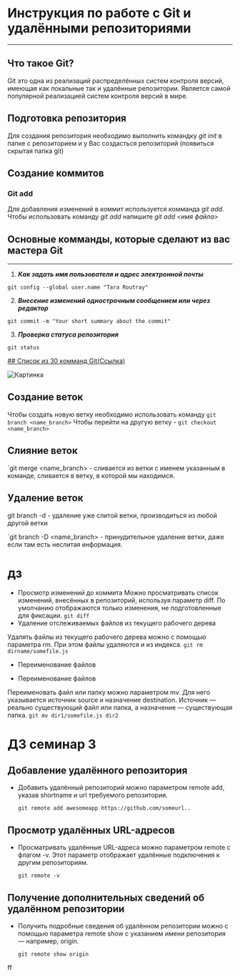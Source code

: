 # Инструкция по работе с Git и удалёнными репозиториями 
---
## Что такое Git?
Git это одна из реализаций распределённых систем контроля версий, имеющая как локальные так и удалённые репозитории. Является самой популярной реализацией систем контроля версий в мире.
## Подготовка репозитория
Для создания репозитория необходимо выполнить командку *git init* в папке с репозиторием и у Вас создасться репозиторий (появиться скрытая папка git)

## Создание коммитов

### Git add
Для добавления изменений в коммит используется комманда *git add*. Чтобы использовать команду *git add* напишите *git add <имя файла>* 

## Основные комманды, которые сделают из вас мастера Git
---
1. ***Как задать имя пользователя и адрес электронной почты***

`git config --global user.name "Tara Routray"`

  2. ***Внесение изменений однострочным сообщением или через редактор***

  `git commit -m "Your short summary about the commit"`

  3. ***Проверка статуса репозитория***

  `git status`

  [## Список из 30 комманд Git(Ссылка)](https://habr.com/ru/companies/ruvds/articles/599929/)

![Картинка](https://hsto.org/webt/uw/-g/bd/uw-gbd0lej3jcbrwjzclezzpxbu.png)

## Создание веток
Чтобы создать новую ветку необходимо использовать команду `git branch <name_branch>`
Чтобы перейти на другую ветку - `git checkout <name_branch>`
## Слияние веток 
`git merge <name_branch> - сливается из ветки с именем указанным в команде, сливается в ветку, в которой мы находимся.
## Удаление веток

git branch -d <name branch> - удаление уже слитой ветки, производиться из любой другой ветки

`git branch -D <name_branch> - принудительное удаление ветки, даже если там есть неслитая информация.
 
 # дз 

- Просмотр изменений до коммита
Можно просматривать список изменений, внесённых в репозиторий, используя параметр diff. По умолчанию отображаются только изменения, не подготовленные для фиксации.
 `git diff`
- Удаление отслеживаемых файлов из текущего рабочего дерева

Удалять файлы из текущего рабочего дерева можно с помощью параметра rm. При этом файлы удаляются и из индекса.
`git rm dirname/somefile.js`
- Переименование файлов
 
- Переименование файлов 

Переименовать файл или папку можно параметром mv. Для него указывается источник source и назначение destination. Источник — реально существующий файл или папка, а назначение — существующая папка.
`git mv dir1/somefile.js dir2`

# ДЗ семинар 3

##  Добавление удалённого репозитория 

 - Добавить удалённый репозиторий можно параметром remote add, указав shortname и url требуемого репозитория.

    `git remote add awesomeapp https://github.com/someurl..`

## Просмотр удалённых URL-адресов

 - Просматривать удалённые URL-адреса можно параметром remote с флагом -v. Этот параметр отображает удалённые подключения к другим репозиториям.

    `git remote -v`

## Получение дополнительных сведений об удалённом репозитории

- Получить подробные сведения об удалённом репозитории можно с помощью параметра remote show с указанием имени репозитория — например, origin.

   `git remote show origin`

ff